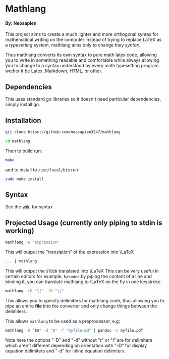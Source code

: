 # Mathlang

#### By: Neosapien

This project aims to create a much lighter and more orthogonal syntax for mathematical writing on the computer
instead of trying to replace LaTeX as a *typesetting* system, mathlang aims only to change they *syntax*.

Thus mathlang converts its own syntax to pure math latex code, allowing you to write in something readable and comfortable
while always allowing you to change to a syntax understood by every math typesetting program wether it be Latex, Markdown, HTML,
or other.

## Dependencies
This uses standard go libraries so it doesn't need particular dependencies, simply install go.

## Installation
```bash
git clone https://github.com/neosapien3247/mathlang
```
```bash
cd mathlang
```
Then to build run:
```bash
make
```
and to install to `/usr/local/bin` run
```bash
sudo make install
```

## Syntax
See the [wiki](https://github.com/neosapien3247/mathlang/wiki) for syntax

## Projected Usage (currently only piping to stdin is working)

```bash
mathlang -e "expression"
```
This will output the "translation" of the expression into \LaTeX

```bash
... | mathlang
```
This will output the `STDIN` translated into \LaTeX
This can be very useful in certain editors for example, `kakoune`
by piping the content of a line and binding it, you can translate
mathlang to \LaTeX on the fly in one keystroke.

```bash
mathlang -rD "\[" -lD "\]"
```

This allows you to specify delimiters for mathlang code,
thus allowing you to pipe an entire **file** into the converter and only change things between
the delimiters.

This allows `mathlang` to be used as a preprocessor, e.g:
```bash
mathlang -D "$$" -d "$" -f "myfile.md" | pandoc -o myfile.pdf
```

Note here the options "-D" and "-d" without "r" or "l" are for delimiters which aren't different depending on orientation
with "-D" for display equation delimiters and "-d" for inline equation delimiters.

